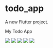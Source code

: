 # todo_app

A new Flutter project.

My Todo App


![](1.png)
![](2.png)
![](3.png)
![](4.png)
![](5.png)